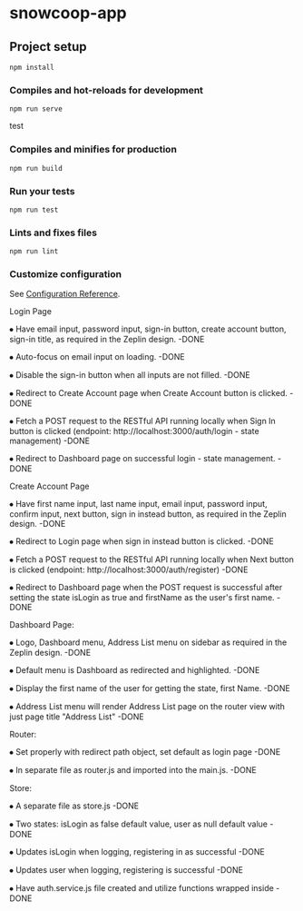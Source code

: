 # snowcoop-app

## Project setup
```
npm install
```

### Compiles and hot-reloads for development
```
npm run serve
```
test
### Compiles and minifies for production
```
npm run build
```

### Run your tests
```
npm run test
```

### Lints and fixes files
```
npm run lint
```

### Customize configuration
See [Configuration Reference](https://cli.vuejs.org/config/).



Login Page

⦁	Have email input, password input, sign-in button, create account button, sign-in title, as required in the Zeplin design. -DONE

⦁	Auto-focus on email input on loading. -DONE

⦁	Disable the sign-in button when all inputs are not filled. -DONE

⦁	Redirect to Create Account page when Create Account button is clicked. -DONE

⦁	Fetch a POST request to the RESTful API running locally when Sign In button is clicked (endpoint: http://localhost:3000/auth/login - state management) -DONE

⦁	Redirect to Dashboard page on successful login - state management. -DONE

Create Account Page

⦁	Have first name input, last name input, email input, password input, confirm input, next button, sign in instead button, as required in the Zeplin design. -DONE

⦁	Redirect to Login page when sign in instead button is clicked. -DONE

⦁	Fetch a POST request to the RESTful API running locally when Next button is clicked (endpoint: http://localhost:3000/auth/register) -DONE

⦁	Redirect to Dashboard page when the POST request is successful after setting the state isLogin as true and firstName as the user's first name. -DONE

Dashboard Page:

⦁	Logo, Dashboard menu, Address List menu on sidebar as required in the Zeplin design. -DONE

⦁	Default menu is Dashboard as redirected and highlighted. -DONE

⦁	Display the first name of the user for getting the state, first Name. -DONE

⦁	Address List menu will render Address List page on the router view with just page title "Address List" -DONE

Router:

⦁	Set properly with redirect path object, set default as login page -DONE

⦁	In separate file as router.js and imported into the main.js. -DONE

Store:

⦁	A separate file as store.js -DONE

⦁	Two states: isLogin as false default value, user as null default value -DONE

⦁	Updates isLogin when logging, registering in as successful -DONE

⦁	Updates user when logging, registering is successful -DONE

⦁	Have auth.service.js file created and utilize functions wrapped inside -DONE
